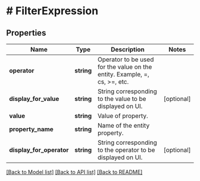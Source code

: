 # # FilterExpression

## Properties

Name | Type | Description | Notes
------------ | ------------- | ------------- | -------------
**operator** | **string** | Operator to be used for the value on the entity. Example, &#x3D;, cs, &gt;&#x3D;, etc. |
**display_for_value** | **string** | String corresponding to the value to be displayed on UI. | [optional]
**value** | **string** | Value of property. |
**property_name** | **string** | Name of the entity property. |
**display_for_operator** | **string** | String corresponding to the operator to be displayed on UI. | [optional]

[[Back to Model list]](../../README.md#models) [[Back to API list]](../../README.md#endpoints) [[Back to README]](../../README.md)
